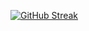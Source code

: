 [![GitHub Streak](https://streak-stats.demolab.com?user=maxyushkevich&theme=dark&hide_border=true&border_radius=10&date_format=M%20j%5B%2C%20Y%5D&card_width=600)](https://git.io/streak-stats)

